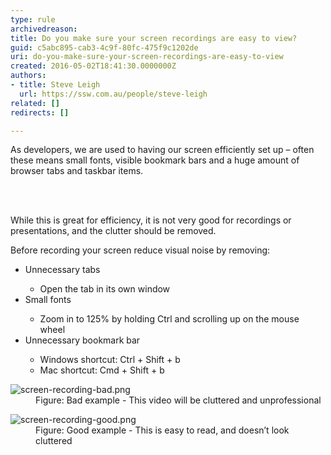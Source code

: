 ```yaml
---
type: rule
archivedreason: 
title: Do you make sure your screen recordings are easy to view?
guid: c5abc895-cab3-4c9f-80fc-475f9c1202de
uri: do-you-make-sure-your-screen-recordings-are-easy-to-view
created: 2016-05-02T18:41:30.0000000Z
authors:
- title: Steve Leigh
  url: https://ssw.com.au/people/steve-leigh
related: []
redirects: []

---
```



<p>As developers, we are used to having our screen efficiently set up – often these means small fonts, visible bookmark bars and a huge amount of browser tabs and taskbar items.​<br></p>
<br><excerpt class='endintro'></excerpt><br>
<p>​​While this is great for efficiency, it is not very good for recordings or presentations, and the clutter should be removed.​<br></p><p>Before&#160;recording your screen reduce visual noise by removing&#58;<br></p><p><ul><li>​Unnecessary tabs<br></li><ul><li>Open the tab in its own window<br></li></ul><li>Small fonts​<br></li><ul><li>Zoom in to 125%&#160;by holding Ctrl and scrolling up on the mouse wheel<br></li></ul><li>Unnecessary bookmark bar<br></li><ul><li>Windows shortcut&#58; Ctrl + Shift + b</li><li>Mac shortcut&#58; Cmd + Shift + b<br></li></ul></ul></p><p></p><dl class="badImage"><dt><img src="/PublishingImages/screen-recording-bad.png" alt="screen-recording-bad.png" /></dt><dd>Figure&#58; Bad example - This video will be cluttered and unprofessional​</dd></dl><dl class="goodImage"><dt><img src="/PublishingImages/screen-recording-good.png" alt="screen-recording-good.png" /></dt><dd>Figure&#58; Good example - This is easy to read, and doesn’t look cluttered</dd></dl>


